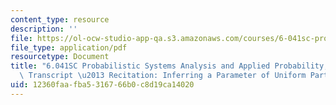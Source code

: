 ```yaml
---
content_type: resource
description: ''
file: https://ol-ocw-studio-app-qa.s3.amazonaws.com/courses/6-041sc-probabilistic-systems-analysis-and-applied-probability-fall-2013/12360faafba5316766b0c8d19ca14020_MIT6_041SCF13_Inferring_a_Parameter_of_Uniform_Part_1_300k.pdf
file_type: application/pdf
resourcetype: Document
title: "6.041SC Probabilistic Systems Analysis and Applied Probability, Fall 2013\
  \ Transcript \u2013 Recitation: Inferring a Parameter of Uniform Part 1"
uid: 12360faa-fba5-3167-66b0-c8d19ca14020
---
```

